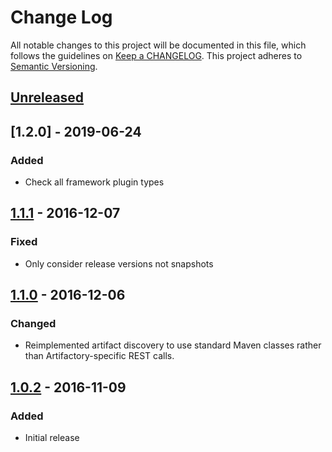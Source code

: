 # Change Log
All notable changes to this project will be documented in this file, which follows the guidelines
on [Keep a CHANGELOG](http://keepachangelog.com/). This project adheres to
[Semantic Versioning](http://semver.org/).

## [Unreleased]

## [1.2.0] - 2019-06-24
### Added
- Check all framework plugin types

## [1.1.1] - 2016-12-07

### Fixed
- Only consider release versions not snapshots

## [1.1.0] - 2016-12-06

### Changed
- Reimplemented artifact discovery to use standard Maven classes rather than Artifactory-specific REST calls.

## [1.0.2] - 2016-11-09

### Added

- Initial release

[Unreleased]: https://github.com/CJSCommonPlatform/require-latest-versions-enforcer-rule/compare/release-1.1.1...HEAD
[1.1.1]: https://github.com/CJSCommonPlatform/require-latest-versions-enforcer-rule/compare/release-1.1.0...release-1.1.1
[1.1.0]: https://github.com/CJSCommonPlatform/require-latest-versions-enforcer-rule/compare/release-1.0.2...release-1.1.0
[1.0.2]: https://github.com/CJSCommonPlatform/require-latest-versions-enforcer-rule/commits/release-1.0.2
